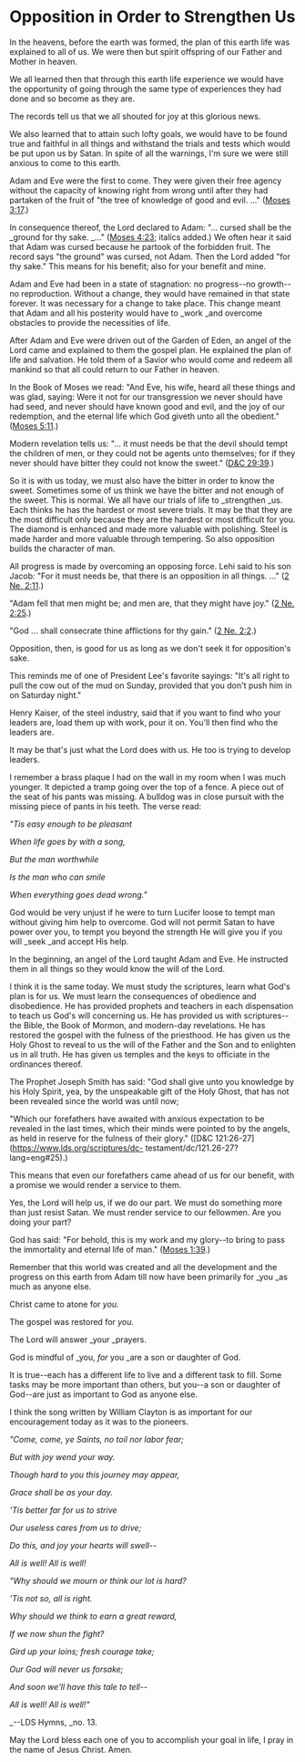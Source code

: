 # Opposition in Order to Strengthen Us

In the heavens, before the earth was formed, the plan of this earth life was
explained to all of us. We were then but spirit offspring of our Father and
Mother in heaven.

We all learned then that through this earth life experience we would have the
opportunity of going through the same type of experiences they had done and so
become as they are.

The records tell us that we all shouted for joy at this glorious news.

We also learned that to attain such lofty goals, we would have to be found
true and faithful in all things and withstand the trials and tests which would
be put upon us by Satan. In spite of all the warnings, I'm sure we were still
anxious to come to this earth.

Adam and Eve were the first to come. They were given their free agency without
the capacity of knowing right from wrong until after they had partaken of the
fruit of "the tree of knowledge of good and evil. ..." ([Moses
3:17](https://www.lds.org/scriptures/pgp/moses/3.17?lang=eng#16).)

In consequence thereof, the Lord declared to Adam: "... cursed shall be the
_ground for thy sake. _..." ([Moses
4:23](https://www.lds.org/scriptures/pgp/moses/4.23?lang=eng#22); italics
added.) We often hear it said that Adam was cursed because he partook of the
forbidden fruit. The record says "the ground" was cursed, not Adam. Then the
Lord added "for thy sake." This means for his benefit; also for your benefit
and mine.

Adam and Eve had been in a state of stagnation: no progress--no growth--no
reproduction. Without a change, they would have remained in that state
forever. It was necessary for a change to take place. This change meant that
Adam and all his posterity would have to _work _and overcome obstacles to
provide the necessities of life.

After Adam and Eve were driven out of the Garden of Eden, an angel of the Lord
came and explained to them the gospel plan. He explained the plan of life and
salvation. He told them of a Savior who would come and redeem all mankind so
that all could return to our Father in heaven.

In the Book of Moses we read: "And Eve, his wife, heard all these things and
was glad, saying: Were it not for our transgression we never should have had
seed, and never should have known good and evil, and the joy of our
redemption, and the eternal life which God giveth unto all the obedient."
([Moses 5:11](https://www.lds.org/scriptures/pgp/moses/5.11?lang=eng#10).)

Modern revelation tells us: "... it must needs be that the devil should tempt
the children of men, or they could not be agents unto themselves; for if they
never should have bitter they could not know the sweet." ([D&amp;C
29:39](https://www.lds.org/scriptures/dc-testament/dc/29.39?lang=eng#38).)

So it is with us today, we must also have the bitter in order to know the
sweet. Sometimes some of us think we have the bitter and not enough of the
sweet. This is normal. We all have our trials of life to _strengthen _us. Each
thinks he has the hardest or most severe trials. It may be that they are the
most difficult only because they are the hardest or most difficult for you.
The diamond is enhanced and made more valuable with polishing. Steel is made
harder and more valuable through tempering. So also opposition builds the
character of man.

All progress is made by overcoming an opposing force. Lehi said to his son
Jacob: "For it must needs be, that there is an opposition in all things. ..."
([2 Ne. 2:11](https://www.lds.org/scriptures/bofm/2-ne/2.11?lang=eng#10).)

"Adam fell that men might be; and men are, that they might have joy." ([2 Ne.
2:25](https://www.lds.org/scriptures/bofm/2-ne/2.25?lang=eng#24).)

"God ... shall consecrate thine afflictions for thy gain." ([2 Ne.
2:2](https://www.lds.org/scriptures/bofm/2-ne/2.2?lang=eng#1).)

Opposition, then, is good for us as long as we don't seek it for opposition's
sake.

This reminds me of one of President Lee's favorite sayings: "It's all right to
pull the cow out of the mud on Sunday, provided that you don't push him in on
Saturday night."

Henry Kaiser, of the steel industry, said that if you want to find who your
leaders are, load them up with work, pour it on. You'll then find who the
leaders are.

It may be that's just what the Lord does with us. He too is trying to develop
leaders.

I remember a brass plaque I had on the wall in my room when I was much
younger. It depicted a tramp going over the top of a fence. A piece out of the
seat of his pants was missing. A bulldog was in close pursuit with the missing
piece of pants in his teeth. The verse read:

_"Tis easy enough to be pleasant_

_When life goes by with a song,_

_But the man worthwhile_

_Is the man who can smile_

_When everything goes dead wrong."_

God would be very unjust if he were to turn Lucifer loose to tempt man without
giving him help to overcome. God will not permit Satan to have power over you,
to tempt you beyond the strength He will give you if you will _seek _and
accept His help.

In the beginning, an angel of the Lord taught Adam and Eve. He instructed them
in all things so they would know the will of the Lord.

I think it is the same today. We must study the scriptures, learn what God's
plan is for us. We must learn the consequences of obedience and disobedience.
He has provided prophets and teachers in each dispensation to teach us God's
will concerning us. He has provided us with scriptures--the Bible, the Book of
Mormon, and modern-day revelations. He has restored the gospel with the
fulness of the priesthood. He has given us the Holy Ghost to reveal to us the
will of the Father and the Son and to enlighten us in all truth. He has given
us temples and the keys to officiate in the ordinances thereof.

The Prophet Joseph Smith has said: "God shall give unto you knowledge by his
Holy Spirit, yea, by the unspeakable gift of the Holy Ghost, that has not been
revealed since the world was until now;

"Which our forefathers have awaited with anxious expectation to be revealed in
the last times, which their minds were pointed to by the angels, as held in
reserve for the fulness of their glory." ([D&amp;C
121:26-27](https://www.lds.org/scriptures/dc-
testament/dc/121.26-27?lang=eng#25).)

This means that even our forefathers came ahead of us for our benefit, with a
promise we would render a service to them.

Yes, the Lord will help us, if we do our part. We must do something more than
just resist Satan. We must render service to our fellowmen. Are you doing your
part?

God has said: "For behold, this is my work and my glory--to bring to pass the
immortality and eternal life of man." ([Moses
1:39](https://www.lds.org/scriptures/pgp/moses/1.39?lang=eng#38).)

Remember that this world was created and all the development and the progress
on this earth from Adam till now have been primarily for _you _as much as
anyone else.

Christ came to atone for _you._

The gospel was restored for _you._

The Lord will answer _your _prayers.

God is mindful of _you, _for_ you _are a son or daughter of God.

It is true--each has a different life to live and a different task to fill.
Some tasks may be more important than others, but you--a son or daughter of
God--are just as important to God as anyone else.

I think the song written by William Clayton is as important for our
encouragement today as it was to the pioneers.

_"Come, come, ye Saints, no toil nor labor fear;_

_But with joy wend your way._

_Though hard to you this journey may appear,_

_Grace shall be as your day._

_'Tis better far for us to strive_

_Our useless cares from us to drive;_

_Do this, and joy your hearts will swell--_

_All is well! All is well!_

_"Why should we mourn or think our lot is hard?_

_'Tis not so, all is right._

_Why should we think to earn a great reward,_

_If we now shun the fight?_

_Gird up your loins; fresh courage take;_

_Our God will never us forsake;_

_And soon we'll have this tale to tell--_

_All is well! All is well!"_

_--LDS Hymns, _no. 13.

May the Lord bless each one of you to accomplish your goal in life, I pray in
the name of Jesus Christ. Amen.

